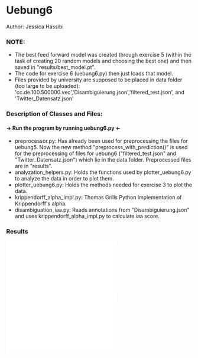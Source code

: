 # Uebung6
Author: Jessica Hassibi

### NOTE:
- The best feed forward model was created through exercise 5 (within the task of creating 20 random models and choosing the best one)
and then saved in "results/best_model.pt".
- The code for exercise 6 (uebung6.py) then just loads that model.
- Files provided by university are supposed to be placed in data folder (too large to be uploaded): 'cc.de.100.500000.vec','Disambiguierung.json','filtered_test.json', and 'Twitter_Datensatz.json' 

### Description of Classes and Files:

#### -> Run the program by running uebung6.py <-

- preprocessor.py:
Has already been used for preprocessing the files for uebung5.
Now the new method "preprocess_with_prediction()" is used for 
the preprocessing of files for uebung6 ("filtered_test.json" and "Twitter_Datensatz.json")
which lie in the data folder. Preprocessed files are in "results".
- analyzation_helpers.py:
  Holds the functions used by plotter_uebung6.py to analyze the data in order to plot them.
- plotter_uebung6.py:
  Holds the methods needed for exercise 3 to plot the data.
- krippendorff_alpha_impl.py:
  Thomas Grills Python implementation of Krippendorff's alpha.
- disambiguation_iaa.py:
  Reads annotations from "Disambiguierung.json" and uses krippendorff_alpha_impl.py to calculate iaa score.
  
  
### Results
![Link to plots for exercise 3 (in results folder)](results/Uebung6_Statistiken.pdf?raw=true "Optional Title")\
![Link to console output for exercise 1 (in results folder)](results/Uebung6_Statistiken.pdf?raw=true "Optional Title")
